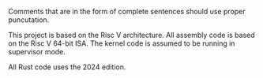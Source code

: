 Comments that are in the form of complete sentences should use proper puncutation.

This project is based on the Risc V architecture. All assembly code is based on the
Risc V 64-bit ISA. The kernel code is assumed to be running in supervisor mode.

All Rust code uses the 2024 edition.